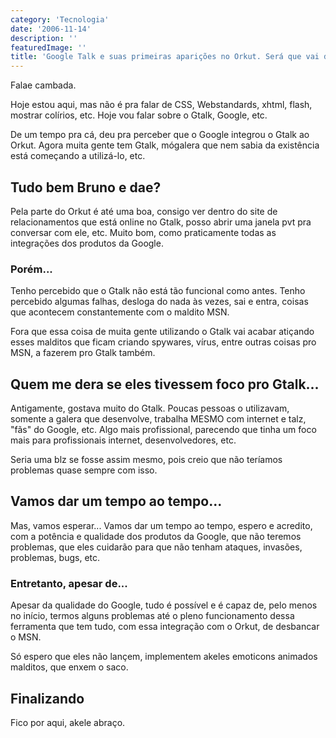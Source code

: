 ```yaml
---
category: 'Tecnologia'
date: '2006-11-14'
description: ''
featuredImage: ''
title: 'Google Talk e suas primeiras aparições no Orkut. Será que vai dar problema?'
---
```


Falae cambada.

Hoje estou aqui, mas não é pra falar de CSS, Webstandards, xhtml, flash, mostrar colírios, etc. Hoje vou falar sobre o Gtalk, Google, etc.

De um tempo pra cá, deu pra perceber que o Google integrou o Gtalk ao Orkut. Agora muita gente tem Gtalk, mógalera que nem sabia da existência está começando a utilizá-lo, etc.

## Tudo bem Bruno e dae?

Pela parte do Orkut é até uma boa, consigo ver dentro do site de relacionamentos que está online no Gtalk, posso abrir uma janela pvt pra conversar com ele, etc. Muito bom, como praticamente todas as integrações dos produtos da Google.

### Porém...

Tenho percebido que o Gtalk não está tão funcional como antes. Tenho percebido algumas falhas, desloga do nada às vezes, sai e entra, coisas que acontecem constantemente com o maldito MSN.

Fora que essa coisa de muita gente utilizando o Gtalk vai acabar atiçando esses malditos que ficam criando spywares, vírus, entre outras coisas pro MSN, a fazerem pro Gtalk também.

## Quem me dera se eles tivessem foco pro Gtalk...

Antigamente, gostava muito do Gtalk. Poucas pessoas o utilizavam, somente a galera que desenvolve, trabalha MESMO com internet e talz, "fãs" do Google, etc. Algo mais profissional, parecendo que tinha um foco mais para profissionais internet, desenvolvedores, etc.

Seria uma blz se fosse assim mesmo, pois creio que não teríamos problemas quase sempre com isso.

## Vamos dar um tempo ao tempo...

Mas, vamos esperar... Vamos dar um tempo ao tempo, espero e acredito, com a potência e qualidade dos produtos da Google, que não teremos problemas, que eles cuidarão para que não tenham ataques, invasões, problemas, bugs, etc.

### Entretanto, apesar de...

Apesar da qualidade do Google, tudo é possível e é capaz de, pelo menos no início, termos alguns problemas até o pleno funcionamento dessa ferramenta que tem tudo, com essa integração com o Orkut, de desbancar o MSN.

Só espero que eles não lançem, implementem akeles emoticons animados malditos, que enxem o saco.

## Finalizando

Fico por aqui, akele abraço.
